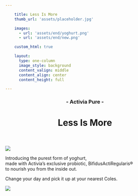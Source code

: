 ```yaml
---

    title: Less Is More
    thumb_url: 'assets/placeholder.jpg'

    images:
      - url: 'assets/end/yoghurt.png'
      - url: 'assets/end/new.png'

    custom_html: true

    layout:
      type: one-column
      image_style: background
      content_valign: middle
      content_align: center
      content_height: full

---
```


<div class="content">
  <header>
    <div class="wrapper">
      <h3 class="subtitle">- Activia Pure -</h3>
      <h1 class="title">Less Is More</h1>
      <div class="extras"></div>
    </div>
  </header>

  <div class="body">
    <img data-media-id="images:1" src="assets/end/yoghurt.png">
    <p>Introducing the purest form of yoghurt,<br>made with Activia’s exclusive probiotic, BifidusActiRegularis®<br>to nourish you from the inside out. </p>
    <p>Change your day and pick it up at your nearest Coles.</p>
  </div>
</div>

<img data-media-id="images:2" data-original src="assets/end/new.png" id="new" >
